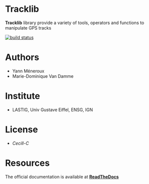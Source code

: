 
# Tracklib
**Tracklib** library provide a variety of tools, operators and functions to manipulate GPS tracks

[![build status](https://travis-ci.org/umrlastig/tracklib.svg?branch=main)](https://travis-ci.org/umrlastig/tracklib)


# Authors
- Yann Méneroux
- Marie-Dominique Van Damme


# Institute
- LASTIG, Univ Gustave Eiffel, ENSG, IGN


# License
- *Cecill-C*


# Resources

The official documentation is available at **[ReadTheDocs](https://tracklib.readthedocs.io)**






